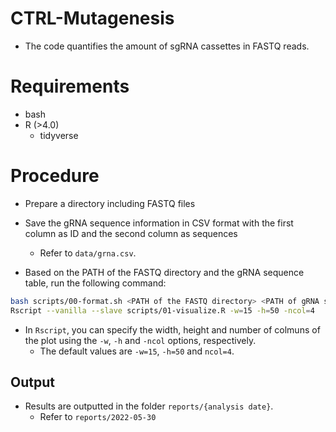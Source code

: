 <!--
# Author: Akihiro Kuno (akuno@md.tsukuba.ac.jp)
# Last updated: 2025-01-27
 -->

# CTRL-Mutagenesis

- The code quantifies the amount of sgRNA cassettes in FASTQ reads.

# Requirements

- bash
- R (>4.0)
  - tidyverse


# Procedure

- Prepare a directory including FASTQ files
- Save the gRNA sequence information in CSV format with the first column as ID and the second column as sequences
  - Refer to `data/grna.csv`.

- Based on the PATH of the FASTQ directory and the gRNA sequence table, run the following command:

```bash
bash scripts/00-format.sh <PATH of the FASTQ directory> <PATH of gRNA sequence table>
Rscript --vanilla --slave scripts/01-visualize.R -w=15 -h=50 -ncol=4
```

- In `Rscript`, you can specify the width, height and number of colmuns of the plot using the `-w`, `-h` and `-ncol` options, respectively.
  - The default values are `-w=15`, `-h=50` and `ncol=4`.


## Output

- Results are outputted in the folder `reports/{analysis date}`.
  - Refer to `reports/2022-05-30`
